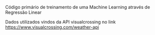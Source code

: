 Código primário de treinamento de uma Machine Learning através de Regressão Linear

Dados utilizados vindos da API visualcrossing no link https://www.visualcrossing.com/weather-api
